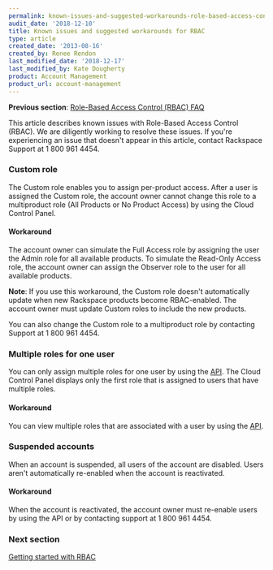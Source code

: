 ```yaml
---
permalink: known-issues-and-suggested-workarounds-role-based-access-control-rbac/
audit_date: '2018-12-10'
title: Known issues and suggested workarounds for RBAC
type: article
created_date: '2013-08-16'
created_by: Renee Rendon
last_modified_date: '2018-12-17'
last_modified_by: Kate Dougherty
product: Account Management
product_url: account-management
---
```


**Previous section**: [Role-Based Access Control (RBAC)
FAQ](/support/how-to/faq-role-based-access-control-rbac)

This article describes known issues with Role-Based Access Control
(RBAC). We are diligently working to resolve these issues. If you're
experiencing an issue that doesn't appear in this article, contact Rackspace
Support at 1 800 961 4454.

### Custom role

The Custom role enables you to assign per-product access. After a user is
assigned the Custom role, the account owner cannot change this role to a
multiproduct role (All Products or No Product Access) by using the Cloud
Control Panel.

#### Workaround

The account owner can simulate the Full Access role by
assigning the user the Admin role for all available products. To simulate
the Read-Only Access role, the account owner can assign the
Observer role to the user for all available products.

**Note**: If you use this workaround, the Custom role doesn't automatically
update when new Rackspace products become RBAC-enabled. The account owner must
update Custom roles to include the new products.

You can also change the Custom role to a multiproduct role by contacting
Support at 1 800 961 4454.

### Multiple roles for one user

You can only assign multiple roles for one user by using the
[API](https://docs.rackspace.com/docs/). The Cloud Control
Panel displays only the first role that is assigned to users that have multiple
roles.

#### Workaround

You can view multiple roles that are associated with a user by
using the [API](https://docs.rackspace.com/docs/).

### Suspended accounts

When an account is suspended, all users of the account are disabled. Users
aren't automatically re-enabled when the account is reactivated.

#### Workaround

When the account is reactivated, the account owner must re-enable users by
using the API or by contacting support at 1 800 961 4454.

### Next section
[Getting started with
RBAC](/support/how-to/getting-started-with-role-based-access-control-rbac)
